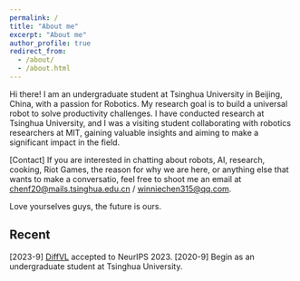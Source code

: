 ```yaml
---
permalink: /
title: "About me"
excerpt: "About me"
author_profile: true
redirect_from: 
  - /about/
  - /about.html
---
```


Hi there! I am an undergraduate student at Tsinghua University in Beijing, China, with a passion for Robotics. My research goal is to build a universal robot to solve productivity challenges. I have conducted research at Tsinghua University, and I was a visiting student collaborating with robotics researchers at MIT, gaining valuable insights and aiming to make a significant impact in the field.

[Contact] If you are interested in chatting about robots, AI, research, cooking, Riot Games, the reason for why we are here, or anything else that wants to make a conversatio, feel free to shoot me an email at chenf20@mails.tsinghua.edu.cn / winniechen315@qq.com.

Love yourselves guys, the future is ours.

## Recent

[2023-9] [DiffVL](https://winniechen2002.github.io/publication/DiffVL) accepted to NeurIPS 2023.
[2020-9] Begin as an undergraduate student at Tsinghua University.